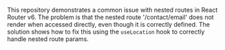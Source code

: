 This repository demonstrates a common issue with nested routes in React Router v6.  The problem is that the nested route '/contact/email' does not render when accessed directly, even though it is correctly defined. The solution shows how to fix this using the `useLocation` hook to correctly handle nested route params.